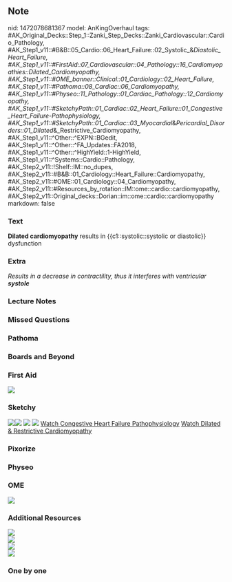 ## Note
nid: 1472078681367
model: AnKingOverhaul
tags: #AK_Original_Decks::Step_1::Zanki_Step_Decks::Zanki_Cardiovascular::Cardio_Pathology, #AK_Step1_v11::#B&B::05_Cardio::06_Heart_Failure::02_Systolic_&_Diastolic_Heart_Failure, #AK_Step1_v11::#FirstAid::07_Cardiovascular::04_Pathology::16_Cardiomyopathies::Dilated_Cardiomyopathy, #AK_Step1_v11::#OME_banner::Clinical::01_Cardiology::02_Heart_Failure, #AK_Step1_v11::#Pathoma::08_Cardiac::06_Cardiomyopathy, #AK_Step1_v11::#Physeo::11_Pathology::01_Cardiac_Pathology::12_Cardiomyopathy, #AK_Step1_v11::#SketchyPath::01_Cardiac::02_Heart_Failure::01_Congestive_Heart_Failure_-_Pathophysiology, #AK_Step1_v11::#SketchyPath::01_Cardiac::03_Myocardial_&_Pericardial_Disorders::01_Dilated_&_Restrictive_Cardiomyopathy, #AK_Step1_v11::^Other::^EXPN::BGedit, #AK_Step1_v11::^Other::^FA_Updates::FA2018, #AK_Step1_v11::^Other::^HighYield::1-HighYield, #AK_Step1_v11::^Systems::Cardio::Pathology, #AK_Step2_v11::!Shelf::IM::no_dupes, #AK_Step2_v11::#B&B::01_Cardiology::Heart_Failure::Cardiomyopathy, #AK_Step2_v11::#OME::01_Cardiology::04_Cardiomyopathy, #AK_Step2_v11::#Resources_by_rotation::IM::ome::cardio::cardiomyopathy, #AK_Step2_v11::Original_decks::Dorian::im::ome::cardio::cardiomyopathy
markdown: false

### Text
<div>
  <b>Dilated cardiomyopathy</b> results in {{c1::systolic::systolic
  or diastolic}} dysfunction
</div>

### Extra
<i>Results in a decrease in contractility, thus it interferes with
ventricular <b><span data-markjs="true" class=
"amboss-mark amboss-mark-single" data-phrase-id="d5XoQA"
data-phrase-term="systole" id="mark-9">systole</span></b></i>

### Lecture Notes


### Missed Questions


### Pathoma


### Boards and Beyond


### First Aid
<div>
  <i><img src="paste-357650516673922.jpg"></i>
</div>

### Sketchy
<img src=
"Screen%20Shot%202019-12-18%20at%207.23.27%20PM.JPG"><img src=
"Screen%20Shot%202019-12-18%20at%207.23.36%20PM.JPG"> <img src=
"zOverall%20picture%20(21)_1566160514431.jpg"> <img src=
"Zoverall%20picture%20(23)_1566160514431.jpg"> <a href=
"https://dashboard.sketchy.com/study/medical/courses/medical-pathophysiology/units/medical-pathophysiology-cardiac/videos/medical-pathophysiology-cardiac-heart-failure-congestive-heart-failure-pathophysiology?utm_source=anki&utm_medium=partnership&utm_campaign=february_update&utm_content=medical">
Watch Congestive Heart Failure Pathophysiology</a> <a href=
"https://dashboard.sketchy.com/study/medical/courses/medical-pathophysiology/units/medical-pathophysiology-cardiac/videos/medical-pathophysiology-cardiac-myocardial-and-pericardial-disorders-dilated-and-restrictive-cardiomyopathy?utm_source=anki&utm_medium=partnership&utm_campaign=february_update&utm_content=medical">
Watch Dilated & Restrictive Cardiomyopathy</a>

### Pixorize


### Physeo


### OME
<div class="ome-widget">
  <a href=
  "https://onlinemeded.org/spa/cardiology/heart-failure/acquire?ref=anki">
  <img src="_OME_AnkiFlashcards_Lesson_4.png"></a>
</div>

### Additional Resources
<div>
  <i><img src="paste-360201727246978.jpg" class="resizer"></i>
</div>
<div>
  <i><img src="paste-360412180644886.jpg" class="resizer"></i>
</div>
<div>
  <i><img src="paste-360412180644886.jpg" class="resizer"></i>
</div><img src="Screen%20Shot%202019-09-25%20at%208.31.50%20AM.png"
class="resizer">

### One by one

